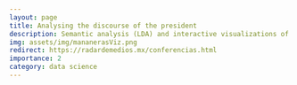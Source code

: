 ```yaml
---
layout: page
title: Analysing the discourse of the president
description: Semantic analysis (LDA) and interactive visualizations of the daily press conferences of the president of Mexico
img: assets/img/mananerasViz.png
redirect: https://radardemedios.mx/conferencias.html
importance: 2
category: data science
---
```


